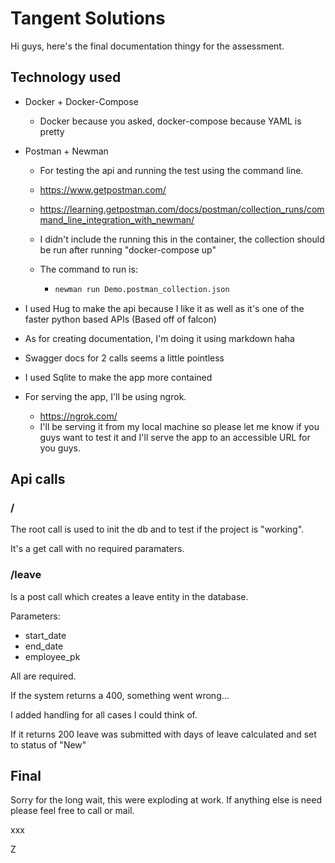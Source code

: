 # Tangent Solutions

Hi guys, here's the final documentation thingy for the assessment.

## Technology used

- Docker + Docker-Compose

  - Docker because you asked, docker-compose because YAML is pretty

- Postman + Newman

  - For testing the api and running the test using the command line.

  - <https://www.getpostman.com/>

  - <https://learning.getpostman.com/docs/postman/collection_runs/command_line_integration_with_newman/>

  - I didn't include the running this in the container, the collection should be run after running "docker-compose up"

  - The command to run is:

    - ```bash
      newman run Demo.postman_collection.json
      ```

- I used Hug to make the api because I like it as well as it's one of the faster python based APIs (Based off of falcon)
- As for creating documentation, I'm doing it using markdown haha
- Swagger docs for 2 calls seems a little pointless
- I used Sqlite to make the app more contained
- For serving the app, I'll be using ngrok.
  - <https://ngrok.com/>
  - I'll be serving it from my local machine so please let me know if you guys want to test it and I'll serve the app to an accessible URL for you guys.

## Api calls

### /

The root call is used to init the db and to test if the project is "working".

It's a get call with no required paramaters.

### /leave

Is a post call which creates a leave entity in the database.

Parameters:

- start_date
- end_date
- employee_pk

All are required.

If the system returns a 400, something went wrong...

I added handling for all cases I could think of.

If it returns 200 leave was submitted with days of leave calculated and set to status of "New"



## Final

Sorry for the long wait, this were exploding at work. If anything else is need please feel free to call or mail.



xxx

Z